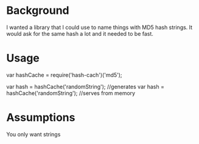 # Background

I wanted a library that I could use to name things with MD5 hash strings.  It would ask for the same hash a lot and it needed to be fast. 

# Usage

var hashCache = require('hash-cach')('md5');

var hash = hashCache('randomString'); //generates
var hash = hashCache('randomString'); //serves from memory

# Assumptions

You only want strings
